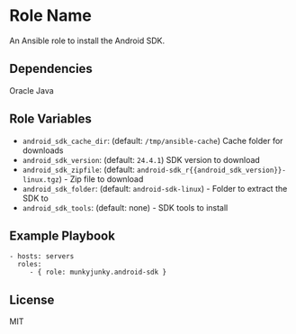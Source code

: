 Role Name
=========

An Ansible role to install the Android SDK.


Dependencies
------------
Oracle Java

Role Variables
--------------
- `android_sdk_cache_dir`: (default: `/tmp/ansible-cache`) Cache folder for downloads
- `android_sdk_version`: (default: `24.4.1`) SDK version to download
- `android_sdk_zipfile`: (default: `android-sdk_r{{android_sdk_version}}-linux.tgz`) - Zip file to download
- `android_sdk_folder`:  (default: `android-sdk-linux`) - Folder to extract the SDK to
- `android_sdk_tools`: (default: none) - SDK tools to install


Example Playbook
----------------
    - hosts: servers
      roles:
         - { role: munkyjunky.android-sdk }


License
-------
MIT
